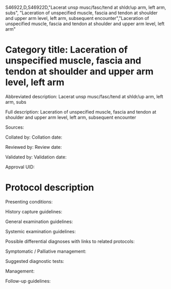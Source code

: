 S46922,D,S46922D,"Lacerat unsp musc/fasc/tend at shldr/up arm, left arm, subs", "Laceration of unspecified muscle, fascia and tendon at shoulder and upper arm level, left arm, subsequent encounter","Laceration of unspecified muscle, fascia and tendon at shoulder and upper arm level, left arm"
# Category title: Laceration of unspecified muscle, fascia and tendon at shoulder and upper arm level, left arm

Abbreviated description: Lacerat unsp musc/fasc/tend at shldr/up arm, left arm, subs

Full description: Laceration of unspecified muscle, fascia and tendon at shoulder and upper arm level, left arm, subsequent encounter

Sources:

Collated by:
Collation date:

Reviewed by:
Review date:

Validated by:
Validation date:

Approval UID:

# Protocol description

Presenting conditions:

History capture guidelines:

General examination guidelines:

Systemic examination guidelines:

Possible differential diagnoses with links to related protocols:

Symptomatic / Palliative management:

Suggested diagnostic tests:

Management:

Follow-up guidelines:
